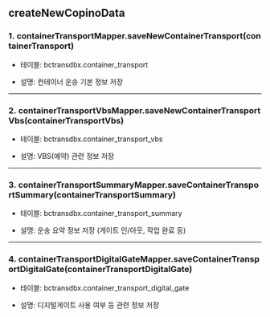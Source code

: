 
## createNewCopinoData
### 1. containerTransportMapper.saveNewContainerTransport(containerTransport)

- 테이블: bctransdbx.container_transport

- 설명: 컨테이너 운송 기본 정보 저장

---

### 2. containerTransportVbsMapper.saveNewContainerTransportVbs(containerTransportVbs)

- 테이블: bctransdbx.container_transport_vbs

- 설명: VBS(예약) 관련 정보 저장

---

### 3. containerTransportSummaryMapper.saveContainerTransportSummary(containerTransportSummary)

- 테이블: bctransdbx.container_transport_summary

- 설명: 운송 요약 정보 저장 (게이트 인/아웃, 작업 완료 등)

---

### 4. containerTransportDigitalGateMapper.saveContainerTransportDigitalGate(containerTransportDigitalGate)

- 테이블: bctransdbx.container_transport_digital_gate

- 설명: 디지털게이트 사용 여부 등 관련 정보 저장